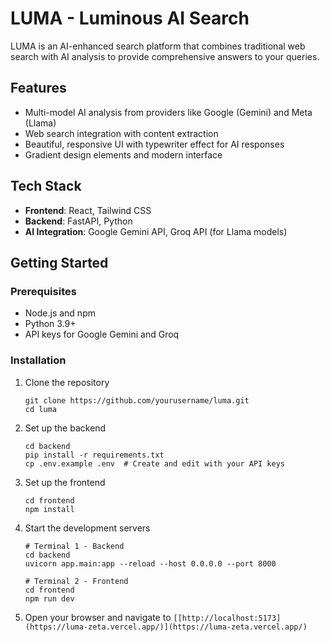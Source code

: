 # LUMA - Luminous AI Search

LUMA is an AI-enhanced search platform that combines traditional web search with AI analysis to provide comprehensive answers to your queries.

## Features

- Multi-model AI analysis from providers like Google (Gemini) and Meta (Llama)
- Web search integration with content extraction
- Beautiful, responsive UI with typewriter effect for AI responses
- Gradient design elements and modern interface

## Tech Stack

- **Frontend**: React, Tailwind CSS
- **Backend**: FastAPI, Python
- **AI Integration**: Google Gemini API, Groq API (for Llama models)

## Getting Started

### Prerequisites

- Node.js and npm
- Python 3.9+
- API keys for Google Gemini and Groq

### Installation

1. Clone the repository
   ```
   git clone https://github.com/yourusername/luma.git
   cd luma
   ```

2. Set up the backend
   ```
   cd backend
   pip install -r requirements.txt
   cp .env.example .env  # Create and edit with your API keys
   ```

3. Set up the frontend
   ```
   cd frontend
   npm install
   ```

4. Start the development servers
   ```
   # Terminal 1 - Backend
   cd backend
   uvicorn app.main:app --reload --host 0.0.0.0 --port 8000

   # Terminal 2 - Frontend
   cd frontend
   npm run dev
   ```

5. Open your browser and navigate to `[[http://localhost:5173](https://luma-zeta.vercel.app/)](https://luma-zeta.vercel.app/)`

